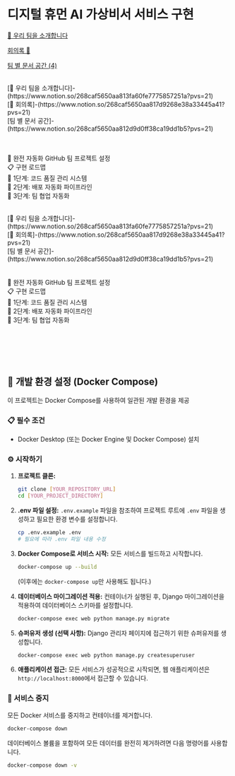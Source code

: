 # 디지털 휴먼 AI 가상비서 서비스 구현




[🤩 우리 팀을 소개합니다](https://www.notion.so/268caf5650aa813fa60fe7775857251a?pvs=21)

[회의록 📅](https://www.notion.so/268caf5650aa817d9268e38a33445a41?pvs=21)

[팀 별 문서 공간 (4)](https://www.notion.so/268caf5650aa812d9d0ff38ca19dd1b5?pvs=21)


</br>
[🤩 우리 팀을 소개합니다]-(https://www.notion.so/268caf5650aa813fa60fe7775857251a?pvs=21)
</br>
[📅 회의록]-(https://www.notion.so/268caf5650aa817d9268e38a33445a41?pvs=21)
</br>
[팀 별 문서 공간]-(https://www.notion.so/268caf5650aa812d9d0ff38ca19dd1b5?pvs=21)
</br>
</br>
</br>

🚀 완전 자동화 GitHub 팀 프로젝트 설정
</br>
📋 구현 로드맵
</br>
🎯 1단계: 코드 품질 관리 시스템
</br>
🚀 2단계: 배포 자동화 파이프라인
</br>
👥 3단계: 팀 협업 자동화


</br>
[🤩 우리 팀을 소개합니다]-(https://www.notion.so/268caf5650aa813fa60fe7775857251a?pvs=21)
</br>
[📅 회의록]-(https://www.notion.so/268caf5650aa817d9268e38a33445a41?pvs=21)
</br>
[팀 별 문서 공간]-(https://www.notion.so/268caf5650aa812d9d0ff38ca19dd1b5?pvs=21)
</br>
</br>
</br>
🚀 완전 자동화 GitHub 팀 프로젝트 설정
</br>
📋 구현 로드맵
</br>
🎯 1단계: 코드 품질 관리 시스템
</br>
🚀 2단계: 배포 자동화 파이프라인
</br>
👥 3단계: 팀 협업 자동화


</br>
</br>
</br>


</br>
</br>
</br>


## 🚀 개발 환경 설정 (Docker Compose)

이 프로젝트는 Docker Compose를 사용하여 일관된 개발 환경을 제공

### 📋 필수 조건

*   Docker Desktop (또는 Docker Engine 및 Docker Compose) 설치

### ⚙️ 시작하기

1.  **프로젝트 클론:**
    ```bash
    git clone [YOUR_REPOSITORY_URL]
    cd [YOUR_PROJECT_DIRECTORY]
    ```

2.  **.env 파일 설정:**
    `.env.example` 파일을 참조하여 프로젝트 루트에 `.env` 파일을 생성하고 필요한 환경 변수를 설정합니다.
    ```bash
    cp .env.example .env
    # 필요에 따라 .env 파일 내용 수정
    ```

3.  **Docker Compose로 서비스 시작:**
    모든 서비스를 빌드하고 시작합니다.
    ```bash
    docker-compose up --build
    ```
    (이후에는 `docker-compose up`만 사용해도 됩니다.)

4.  **데이터베이스 마이그레이션 적용:**
    컨테이너가 실행된 후, Django 마이그레이션을 적용하여 데이터베이스 스키마를 설정합니다.
    ```bash
    docker-compose exec web python manage.py migrate
    ```

5.  **슈퍼유저 생성 (선택 사항):**
    Django 관리자 페이지에 접근하기 위한 슈퍼유저를 생성합니다.
    ```bash
    docker-compose exec web python manage.py createsuperuser
    ```

6.  **애플리케이션 접근:**
    모든 서비스가 성공적으로 시작되면, 웹 애플리케이션은 `http://localhost:8000`에서 접근할 수 있습니다.

### 🛑 서비스 중지




모든 Docker 서비스를 중지하고 컨테이너를 제거합니다.
```bash
docker-compose down
```
데이터베이스 볼륨을 포함하여 모든 데이터를 완전히 제거하려면 다음 명령어를 사용합니다.
```bash
docker-compose down -v
```
